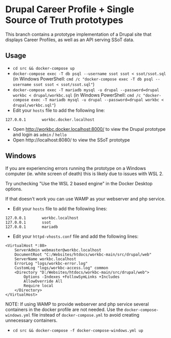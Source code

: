 Drupal Career Profile + Single Source of Truth prototypes
=========================================================

This branch contains a prototype implementation of a Drupal site that displays Career Profiles, as well as an API serving SSoT data.

## Usage

- `cd src && docker-compose up`
- `docker-compose exec -T db psql --username ssot ssot < ssot/ssot.sql` (in Windows PowerShell: `cmd /c "docker-compose exec -T db psql --username ssot ssot < ssot/ssot.sql"`)
- `docker-compose exec -T mariadb mysql -u drupal --password=drupal workbc < drupal/workbc.sql` (in Windows PowerShell: `cmd /c "docker-compose exec -T mariadb mysql -u drupal --password=drupal workbc < drupal/workbc.sql"`)
- Edit your `hosts` file to add the following line:
```
127.0.0.1       workbc.docker.localhost
```
- Open http://workbc.docker.localhost:8000/ to view the Drupal prototype and login as `admin` / `hello`
- Open http://localhost:8080/ to view the SSoT prototype


## Windows
If you are experiencing errors running the prototype on a Windows computer (ie. white screen of death) this is likely due to issues with WSL 2.

Try unchecking "Use the WSL 2 based engine" in the Docker Desktop options.

If that doesn't work you can use WAMP as your webserver and php service.

- Edit your `hosts` file to add the following lines:
```
127.0.0.1       workbc.localhost
127.0.0.1       ssot
127.0.0.1       mariadb
```
- Edit your `httpd-vhosts.conf` file and add the following lines:
```
<VirtualHost *:80>
    ServerAdmin webmaster@workbc.localhost
    DocumentRoot "C:/Websites/htdocs/workbc-main/src/drupal/web"
    ServerName workbc.localhost
    ErrorLog "logs/workbc-error.log"
    CustomLog "logs/workbc-access.log" common
  	<Directory "D:/Websites/htdocs/workbc-main/src/drupal/web">
	    Options -Indexes +FollowSymLinks +Includes
    	AllowOverride All
    	Require local
  	</Directory>
</VirtualHost>
```

NOTE: If using WAMP to provide webserver and php service several containers in the docker profile are not needed.
Use the `docker-compose-windows.yml` file instead of `docker-compose.yml` to avoid creating unnecessary containers.
- `cd src && docker-compose -f docker-compose-windows.yml up`
